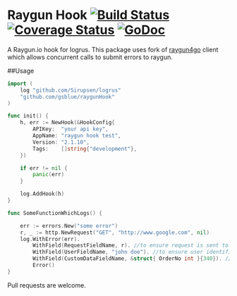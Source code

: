 # Raygun Hook [![Build Status](https://travis-ci.org/gsblue/raygunHook.svg)](https://travis-ci.org/gsblue/raygunHook) [![Coverage Status](https://coveralls.io/repos/github/gsblue/raygunHook/badge.svg?branch=master)](https://coveralls.io/github/gsblue/raygunHook?branch=master) [![GoDoc](https://godoc.org/github.com/gsblue/raygunHook?status.svg)](https://godoc.org/github.com/gsblue/raygunHook)

A Raygun.io hook for logrus. This package uses fork of [raygun4go](https://github.com/gsblue/raygun4go) client which allows concurrent calls to submit errors to raygun.

##Usage

```go
import (
	log "github.com/Sirupsen/logrus"
	"github.com/gsblue/raygunHook"
)

func init() {
	h, err := NewHook(&HookConfig{
		APIKey:  "your api key",
		AppName: "raygun hook test",
		Version: "2.1.10",
		Tags:    []string{"development"},
	})

	if err != nil {
		panic(err)
	}

	log.AddHook(h)
}

func SomeFunctionWhichLogs() {

	err := errors.New("some error")
	r, _ := http.NewRequest("GET", "http://www.google.com", nil)
	log.WithError(err).
		WithField(RequestFieldName, r). //to ensure request is sent to raygun
		WithField(UserFieldName, "john doe"). //to ensure user identifier is sent to raygun
		WithField(CustomDataFieldName, &struct{ OrderNo int }{340}). //to ensure custom data is sent to raygun
		Error()
}
```

Pull requests are welcome.
